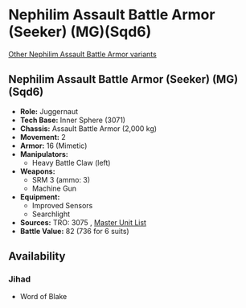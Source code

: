 # Nephilim Assault Battle Armor (Seeker) (MG)(Sqd6) 

[Other Nephilim Assault Battle Armor variants](../nephilim_assault_battle_armor.md) 

## Nephilim Assault Battle Armor (Seeker) (MG)(Sqd6) 

- **Role:** Juggernaut 
- **Tech Base:** Inner Sphere (3071) 
- **Chassis:** Assault Battle Armor (2,000 kg) 
- **Movement:** 2 
- **Armor:** 16 (Mimetic) 
- **Manipulators:** 
  - Heavy Battle Claw (left) 
- **Weapons:** 
  - SRM 3 (ammo: 3) 
  - Machine Gun 
- **Equipment:** 
  - Improved Sensors 
  - Searchlight 
- **Sources:** TRO: 3075 , [Master Unit List](http://masterunitlist.info/Unit/Details/9012) 
- **Battle Value:** 82 (736 for 6 suits) 

## Availability 

### Jihad 

- Word of Blake 

